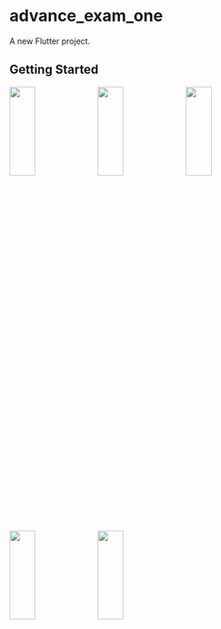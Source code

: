 # advance_exam_one

A new Flutter project.

## Getting Started

<p>
<img src="https://github.com/bhargav0147/advance_exam_one/assets/119872080/31c4ecd6-bb6f-4ac1-89e7-de8abdc76d40" height="20%" width="30%" >
<img src="https://github.com/bhargav0147/advance_exam_one/assets/119872080/cf8d5999-c82f-4d83-a41f-186c538f3ff0" height="20%" width="30%" >
<img src="https://github.com/bhargav0147/advance_exam_one/assets/119872080/ebb27cb8-764b-40fb-8536-a047f3a4d036" height="20%" width="30%" >
<img src="https://github.com/bhargav0147/advance_exam_one/assets/119872080/c2f52665-0f23-44e2-a550-83af806ef49c" height="20%" width="30%" >
<img src="https://github.com/bhargav0147/advance_exam_one/assets/119872080/ec4cb3ed-4ecc-48d3-a82f-903a8f2c9c72" height="20%" width="30%" >
</p>
